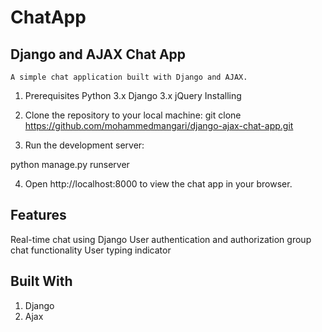 # ChatApp

##  Django and AJAX Chat App

    A simple chat application built with Django and AJAX.


1. Prerequisites
Python 3.x
Django 3.x
jQuery
Installing

2. Clone the repository to your local machine:
git clone https://github.com/mohammedmangari/django-ajax-chat-app.git


3. Run the development server:

python manage.py runserver

4. Open http://localhost:8000 to view the chat app in your browser.

## Features
Real-time chat using Django
User authentication and authorization
group chat functionality
User typing indicator

## Built With
1. Django 
2. Ajax
